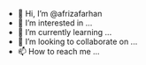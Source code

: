 - 👋 Hi, I’m @afrizafarhan
- 👀 I’m interested in ...
- 🌱 I’m currently learning ...
- 💞️ I’m looking to collaborate on ...
- 📫 How to reach me ...

<!---
afrizafarhan/afrizafarhan is a ✨ special ✨ repository because its `README.md` (this file) appears on your GitHub profile.
You can click the Preview link to take a look at your changes.
--->
